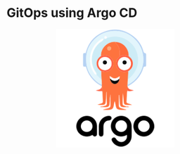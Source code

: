 <!-- <h1> Kubenetes Deployment using Argo CD </h1> -->
<h1> GitOps using Argo CD </h1>

<p align="center">
<img alt="ArgoCD" width="270px" src="https://raw.githubusercontent.com/devicons/devicon/master/icons/argocd/argocd-original-wordmark.svg" style="padding-right:10px;" />
</p>
</br>

